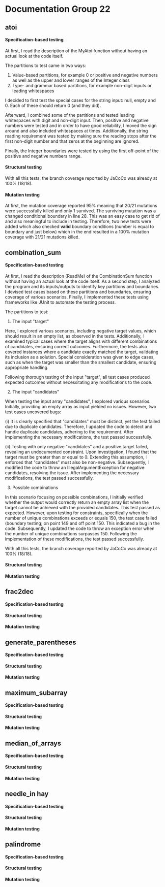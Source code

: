 # Documentation Group 22

## atoi

#### Specification-based testing
At first, I read the description of the MyAtoi function without having an actual look at the code itself.

The partitions to test came in two ways:
1. Value-based partitions, for example 0 or positive and negative numbers as well as the upper and lower ranges of the Integer class
2. Type- and grammar based partitions, for example non-digit inputs or leading whitespaces

I decided to first test the special cases for the string input: null, empty and 0. Each of these should return 0 (and they did).

Afterward, I combined some of the partitions and tested leading whitespaces with digit and non-digit input.
Then, positive and negative numbers were tested and in order to have good reliability, I moved the sign around and also included whitespaces
at times. Additionally, the string reading requirement was tested by making sure the reading stops after the first non-digit number and
that zeros at the beginning are ignored.

Finally, the Integer boundaries were tested by using the first off-point of the positive and negative numbers range.

#### Structural testing
With all this tests, the branch coverage reported by JaCoCo was already at 100% (18/18).

#### Mutation testing
At first, the mutation coverage reported 95% meaning that 20/21 mutations were successfully killed and only 1 survived.
The surviving mutation was a changed conditional boundary in line 28. This was an easy case to get rid of and also meaningful
to include in testing. Therefore, two new tests were added which also checked **valid** boundary conditions (number is equal to boundary and just below) which 
in the end resulted in a 100% mutation coverage with 21/21 mutations killed.


## combination_sum
#### Specification-based testing
At first, I read the description (ReadMe) of the CombinationSum function without having an actual look at the code itself.
As a second step, I analyzed the program and its inputs/outputs to identify key partitions and boundaries. I devised test cases based on 
these partitions and boundaries, ensuring coverage of various scenarios. Finally, I implemented these tests using frameworks like 
JUnit to automate the testing process.

The partitions to test:

1. The input "target"

Here, I explored various scenarios, including negative target values, which should result in an empty list, as observed 
in the tests. Additionally, I examined typical cases where the target aligns with different combinations of candidates, 
ensuring correct outcomes. Furthermore, the tests also covered instances where a candidate exactly matched the target, 
validating its inclusion as a solution. Special consideration was given to edge cases, such as when the target was 
smaller than the smallest candidate, ensuring appropriate handling.

Following thorough testing of the input "target", all test cases produced expected outcomes without necessitating any 
modifications to the code.

2. The input "candidates"

When testing the input array "candidates", I explored various scenarios. Initially, providing an empty array as input 
yielded no issues. However, two test cases uncovered bugs:

(i) It is clearly specified that "candidates" must be distinct, yet the test failed due to duplicate candidates. 
Therefore, I updated the code to detect and handle duplicate candidates, adhering to the requirement. After implementing 
the necessary modifications, the test passed successfully.

(ii) Testing with only negative "candidates" and a positive target failed, revealing an undocumented constraint. 
Upon investigation, I found that the target must be greater than or equal to 0. Extending this assumption, I enforced 
that "candidates" must also be non-negative. Subsequently, I modified the code to throw an IllegalArgumentException for 
negative candidates, resolving the issue. After implementing the necessary modifications, the test passed successfully.

3. Possible combinations

In this scenario focusing on possible combinations, I initially verified whether the output would correctly return an 
empty array list when the target cannot be achieved with the provided candidates. This test passed as expected.
However, upon testing for constraints, specifically when the number of unique combinations exceeds or equals 150, the 
test case failed (boundary testing; on point 149 and off point 150. This indicated a bug in the code. Subsequently, 
I updated the code to throw an exception error when the number of unique combinations surpasses 150. 
Following the implementation of these modifications, the test passed successfully.

With all this tests, the branch coverage reported by JaCoCo was already at 100% (18/18).
#### Structural testing
#### Mutation testing

## frac2dec
#### Specification-based testing
#### Structural testing
#### Mutation testing

## generate_parentheses
#### Specification-based testing
#### Structural testing
#### Mutation testing

## maximum_subarray
#### Specification-based testing
#### Structural testing
#### Mutation testing

## median_of_arrays
#### Specification-based testing
#### Structural testing
#### Mutation testing

## needle_in hay
#### Specification-based testing
#### Structural testing
#### Mutation testing

## palindrome
#### Specification-based testing
#### Structural testing
#### Mutation testing
